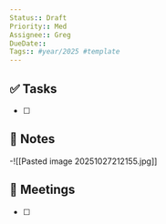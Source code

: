 ```yaml
---
Status:: Draft
Priority:: Med
Assignee:: Greg
DueDate:: 
Tags:: #year/2025 #template
---
```


## ✅ Tasks
- [ ]

## 📝 Notes
-![[Pasted image 20251027212155.jpg]]

## 📅 Meetings
- [ ]